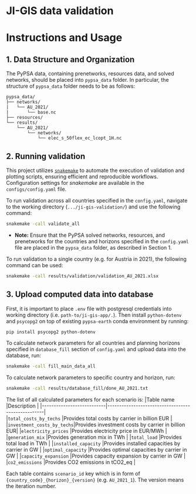 # JI-GIS data validation

# Instructions and Usage
## 1. Data Structure and Organization
The PyPSA data, containing prenetworks, resources data, and solved networks, should be placed into `pypsa_data` folder. In particular, the structure of `pypsa_data` folder needs to be as follows:

```
pypsa_data/
├── networks/
|   └── AU_2021/
|       └── base.nc
├── resources/
└── results/
    └── AU_2021/
        └── networks/
            └── elec_s_50flex_ec_lcopt_1H.nc
```

## 2. Running validation

This project utilizes [`snakemake`](https://snakemake.readthedocs.io/en/stable/) to automate the execution of validation and plotting scripts, ensuring efficient and reproducible workflows. Configuration settings for *snakemake* are available in the `configs/config.yaml` file.

To run validation across all countries specified in the `config.yaml`, navigate to the working directory (`.../ji-gis-validation/`) and use the following command:
```bash
snakemake -call validate_all
```
* **Note:** Ensure that the PyPSA solved networks, resources, and prenetworks for the countries and horizons specified in the `config.yaml` file are placed in the `pypsa_data` folder, as described in Section 1.

To run validation to a single country (e.g. for Austria in 2021), the following command can be used:
``` bash
snakemake -call results/validation/validation_AU_2021.xlsx
```

## 3. Upload computed data into database

First, it is important to place `.env` file with postgresql credentials into working directory (i.e. `path-to/ji-gis-app/.`). Then install `python-dotenv` and `psycopg2` on top of existing `pypsa-earth` conda environment by running:
``` bash
pip install psycopg2 python-dotenv
```
To calculate network parameters for all countries and planning horizons specified in `database_fill` section of `config.yaml` and upload data into the database, run:
``` bash
snakemake -call fill_main_data_all
```
To calculate network parameters to specific country and horizon, run:
``` bash
snakemake -call results/database_fill/done_AU_2021.txt
```
The list of all calculated parameters for each scenario is:
|Table name                 |Description                                        |
|---------------------------|---------------------------------------------------|  
|`total_costs_by_techs`     |Provides total costs by carrier in billion EUR     |
|`investment_costs_by_techs`|Provides investment costs by carrier in billion EUR|
|`electricity_prices`       |Provides electricity price in EUR/MWh              |
|`generation_mix`           |Provides generation mix in TWh                     |
|`total_load`               |Provides total load in TWh                         |
|`installed_capacity`       |Provides installed capacities by carrier in GW     |
|`optimal_capacity`         |Provides optimal capacities by carrier in GW       |
|`capacity_expansion`       |Provides capacity expansion by carrier in GW       |
|`co2_emissions`            |Provides CO2 emissions in tCO2_eq                  |

Each table contains `scenario_id` key which is in form of `{country_code}_{horizon}_{version}` (e.g. `AU_2021_1`). The version means the iteration number.